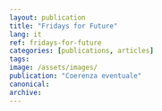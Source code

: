 ```yaml
---
layout: publication
title: "Fridays for Future"
lang: it
ref: fridays-for-future
categories: [publications, articles]
tags:
image: /assets/images/
publication: "Coerenza eventuale"
canonical:
archive:
---
```

